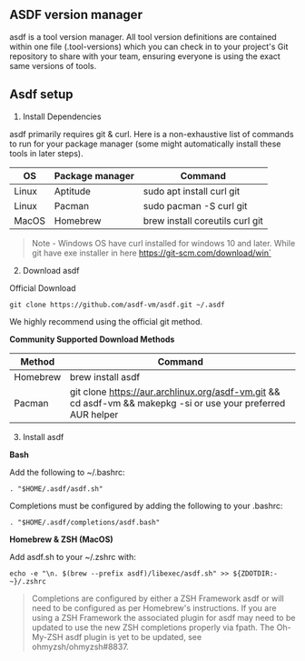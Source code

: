 ## ASDF version manager
asdf is a tool version manager. All tool version definitions are contained within one file (.tool-versions) which you can check in to your project's Git repository to share with your team, ensuring everyone is using the exact same versions of tools.

## Asdf setup

1. Install Dependencies

asdf primarily requires git & curl. Here is a non-exhaustive list of commands to run for your package manager (some might automatically install these tools in later steps).

| OS    | Package manager | Command                         |
|-------|-----------------|---------------------------------|
| Linux | Aptitude        | sudo apt install curl git       |
| Linux | Pacman          | sudo pacman -S curl git         |
| MacOS | Homebrew        | brew install coreutils curl git |


> Note - Windows OS have curl installed for windows 10 and later. While git have exe installer in here https://git-scm.com/download/win`

2. Download asdf

Official Download
```
git clone https://github.com/asdf-vm/asdf.git ~/.asdf
```
We highly recommend using the official git method.

<b> Community Supported Download Methods </b>

| Method   | Command                                                                                                                       |
|----------|-------------------------------------------------------------------------------------------------------------------------------|
| Homebrew | brew install asdf                                                                                                             |
| Pacman   | git clone https://aur.archlinux.org/asdf-vm.git &amp;&amp; cd asdf-vm &amp;&amp; makepkg -si or use your preferred AUR helper |

3. Install asdf

<b>Bash</b>

Add the following to ~/.bashrc:
```
. "$HOME/.asdf/asdf.sh"
```

Completions must be configured by adding the following to your .bashrc:
```
. "$HOME/.asdf/completions/asdf.bash"
```

<b>Homebrew & ZSH (MacOS)</b>

Add asdf.sh to your ~/.zshrc with:
```
echo -e "\n. $(brew --prefix asdf)/libexec/asdf.sh" >> ${ZDOTDIR:-~}/.zshrc
```

> Completions are configured by either a ZSH Framework asdf or will need to be configured as per Homebrew's instructions. If you are using a ZSH Framework the associated plugin for asdf may need to be updated to use the new ZSH completions properly via fpath. The Oh-My-ZSH asdf plugin is yet to be updated, see ohmyzsh/ohmyzsh#8837.